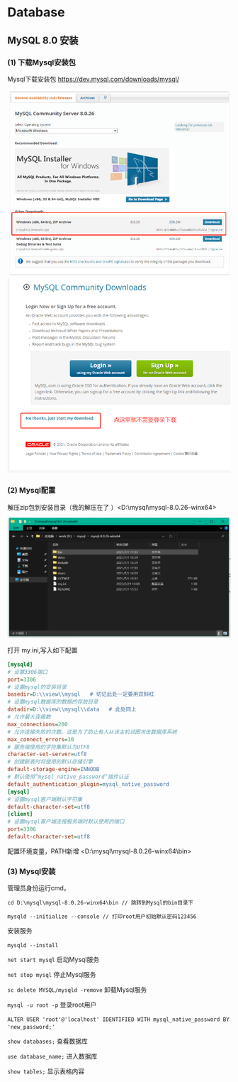 # Database
## MySQL 8.0 安装 

### (1) 下载Mysql安装包

Mysql下载安装包 https://dev.mysql.com/downloads/mysql/

<img src="/install/mysql01.png">

<img src="/install/mysql02.png">

### (2) Mysql配置

解压zip包到安装目录（我的解压在了 ）<D:\mysql\mysql-8.0.26-winx64>

<img src="/install/mysql03.png">

打开 my.ini,写入如下配置

```ini
[mysqld]
# 设置3306端口
port=3306
# 设置mysql的安装目录
basedir=D:\\view\\mysql   # 切记此处一定要用双斜杠
# 设置mysql数据库的数据的存放目录
datadir=D:\\view\\mysql\\data   # 此处同上
# 允许最大连接数
max_connections=200
# 允许连接失败的次数。这是为了防止有人从该主机试图攻击数据库系统
max_connect_errors=10
# 服务端使用的字符集默认为UTF8
character-set-server=utf8
# 创建新表时将使用的默认存储引擎
default-storage-engine=INNODB
# 默认使用“mysql_native_password”插件认证
default_authentication_plugin=mysql_native_password
[mysql]
# 设置mysql客户端默认字符集
default-character-set=utf8
[client]
# 设置mysql客户端连接服务端时默认使用的端口
port=3306
default-character-set=utf8
```

配置环境变量，PATH新增 <D:\mysql\mysql-8.0.26-winx64\bin>

### (3) Mysql安装

管理员身份运行cmd，

`cd D:\mysql\mysql-8.0.26-winx64\bin // 跳转到Mysql的bin目录下`

`mysqld --initialize --console // 打印root用户初始默认密码123456`

安装服务

`mysqld --install`

`net start mysql` 启动Mysql服务

`net stop mysql`  停止Mysql服务

`sc delete MYSQL/mysqld -remove` 卸载Mysql服务

`mysql -u root -p` 登录root用户

`ALTER USER 'root'@'localhost' IDENTIFIED WITH mysql_native_password BY 'new_password;'`

`show databases;` 查看数据库

`use database_name;` 进入数据库

`show tables;` 显示表格内容